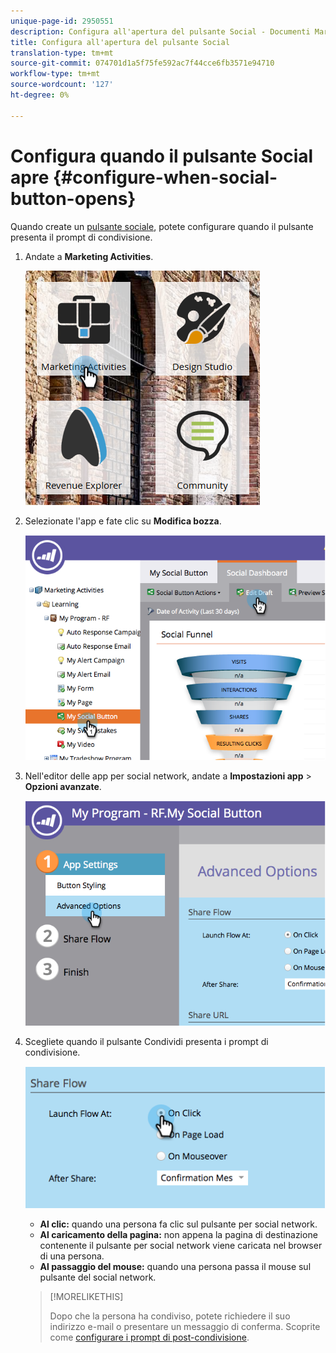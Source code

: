 ```yaml
---
unique-page-id: 2950551
description: Configura all'apertura del pulsante Social - Documenti Marketo - Documentazione prodotto
title: Configura all'apertura del pulsante Social
translation-type: tm+mt
source-git-commit: 074701d1a5f75fe592ac7f44cce6fb3571e94710
workflow-type: tm+mt
source-wordcount: '127'
ht-degree: 0%

---
```



# Configura quando il pulsante Social apre {#configure-when-social-button-opens}

Quando create un [pulsante sociale](/help/marketo/product-docs/demand-generation/landing-pages/free-form-landing-pages/add-a-social-button-to-a-free-form-landing-page.md), potete configurare quando il pulsante presenta il prompt di condivisione.

1. Andate a **Marketing Activities**.

   ![](assets/ma-3.png)

1. Selezionate l&#39;app e fate clic su **Modifica bozza**.

   ![](assets/image2014-9-22-16-3a35-3a50.png)

1. Nell&#39;editor delle app per social network, andate a **Impostazioni app** > **Opzioni avanzate**.

   ![](assets/image2014-9-22-16-3a36-3a6.png)

1. Scegliete quando il pulsante Condividi presenta i prompt di condivisione.

   ![](assets/image2014-9-22-16-3a36-3a21.png)

   * **Al clic:** quando una persona fa clic sul pulsante per social network.
   * **Al caricamento della pagina:** non appena la pagina di destinazione contenente il pulsante per social network viene caricata nel browser di una persona.
   * **Al passaggio del mouse:** quando una persona passa il mouse sul pulsante del social network.

   >[!MORELIKETHIS]
   >
   >Dopo che la persona ha condiviso, potete richiedere il suo indirizzo e-mail o presentare un messaggio di conferma. Scoprite come [configurare i prompt di post-condivisione](/help/marketo/product-docs/demand-generation/social/configuring-social-actions/configure-after-share-prompts.md).

